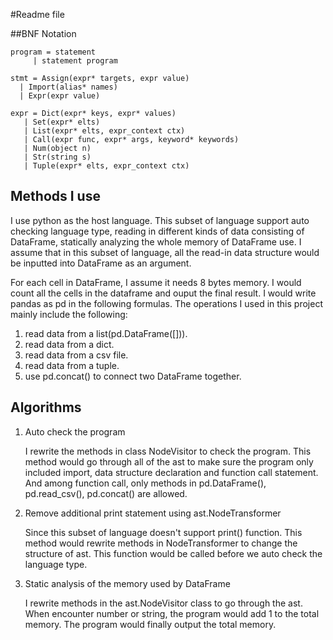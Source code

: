 #Readme file

##BNF Notation


    program = statement
         | statement program
         
    stmt = Assign(expr* targets, expr value)
      | Import(alias* names)
      | Expr(expr value)

    expr = Dict(expr* keys, expr* values)
       | Set(expr* elts)
       | List(expr* elts, expr_context ctx)
       | Call(expr func, expr* args, keyword* keywords)
       | Num(object n)
       | Str(string s)
       | Tuple(expr* elts, expr_context ctx)
       
## Methods I use
   I use python as the host language. This subset of language support 
auto checking language type, reading in different kinds of data consisting of DataFrame, 
statically analyzing the whole memory of DataFrame use. I assume that in this subset of language, 
all the read-in data structure would be inputted into DataFrame as an argument.

   For each cell in DataFrame, I assume it needs 8 bytes memory. 
I would count all the cells in the dataframe and ouput the final result.
I would write pandas as pd in the following formulas.
The operations I used in this project mainly include the following:
1. read data from a list(pd.DataFrame([])).
2. read data from a dict.
3. read data from a csv file.
4. read data from a tuple.
5. use pd.concat() to connect two DataFrame together.

## Algorithms
1. Auto check the program

    I rewrite the methods in class NodeVisitor to check the program. 
    This method would go through all of the ast to make sure the program only included import, data structure declaration and function call statement.
    And among function call, only methods in pd.DataFrame(), pd.read_csv(), pd.concat() are allowed.
2. Remove additional print statement using ast.NodeTransformer

    Since this subset of language doesn't support print() function. 
This method would rewrite methods in NodeTransformer to change the structure of ast. 
This function would be called before we auto check the language type.

3. Static analysis of the memory used by DataFrame
    
    I rewrite methods in the ast.NodeVisitor class to go through the ast. 
    When encounter number or string, the program would add 1 to the total memory.
    The program would finally output the total memory.
